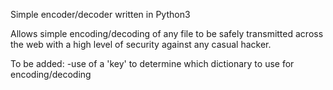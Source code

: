 Simple encoder/decoder written in Python3

Allows simple encoding/decoding of any file to be safely transmitted across the web with a high level of security against any casual hacker.

To be added: 
    -use of a 'key' to determine which dictionary to use for encoding/decoding
    
